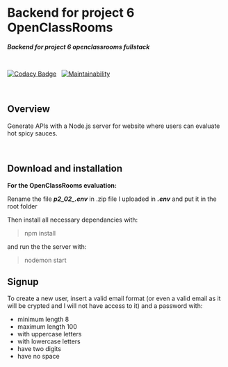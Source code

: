 # Backend for project 6 OpenClassRooms

***Backend for project 6 openclassrooms fullstack***

<br/>

[![Codacy Badge](https://app.codacy.com/project/badge/Grade/bd6bfada646b405697f10b6222dbd64b)](https://www.codacy.com/gh/lauralazzaro/P6_backend_openclassrooms/dashboard?utm_source=github.com&amp;utm_medium=referral&amp;utm_content=lauralazzaro/P6_backend_openclassrooms&amp;utm_campaign=Badge_Grade)
&nbsp;
[![Maintainability](https://api.codeclimate.com/v1/badges/c6bda5867e84cf361a1d/maintainability)](https://codeclimate.com/github/lauralazzaro/P6_backend_openclassrooms/maintainability)

<br/>

## Overview

Generate APIs with a Node.js server for website where users can evaluate hot spicy sauces. 

<br/> 

## Download and installation

**For the OpenClassRooms evaluation:**

Rename the file ***p2_02_.env*** in .zip file I uploaded in ***.env*** and put it in the root folder

Then install all necessary dependancies with:

> npm install

and run the the server with:

> nodemon start

## Signup

To create a new user, insert a valid email format (or even a valid email as it will be crypted and I will not have access to it) and a password with:
  - minimum length 8
  - maximum length 100
  - with uppercase letters
  - with lowercase letters
  - have two digits
  - have no space
    
